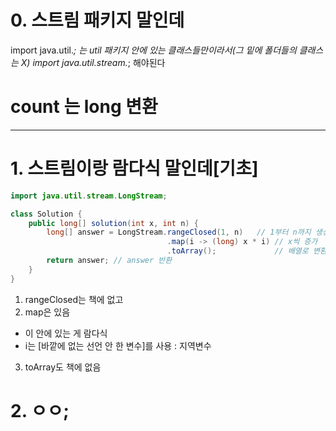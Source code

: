 # 0. 스트림 패키지 말인데
import java.util.*; 는 util 패키지 안에 있는 클래스들만이라서(그 밑에 폴더들의 클래스는 X)
import java.util.stream.*;
해야된다

# count 는 long 변환

---

# 1. 스트림이랑 람다식 말인데[기초]

```java
import java.util.stream.LongStream;

class Solution {
    public long[] solution(int x, int n) {
        long[] answer = LongStream.rangeClosed(1, n)   // 1부터 n까지 생성
                                   .map(i -> (long) x * i) // x씩 증가
                                   .toArray();             // 배열로 변환
        return answer; // answer 반환
    }
}

```
1. rangeClosed는 책에 없고
2. map은 있음
  - 이 안에 있는 게 람다식
  - i는 [바깥에 없는 선언 안 한 변수]를 사용 : 지역변수
3. toArray도 책에 없음

# 2. ㅇㅇ;


